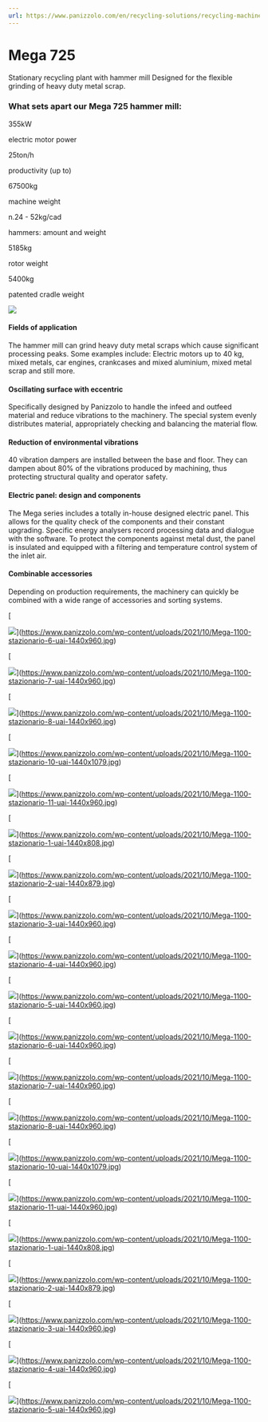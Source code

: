 ```yaml
---
url: https://www.panizzolo.com/en/recycling-solutions/recycling-machines/mega-stationary-hammer-mills/mega-725/
---
```


# Mega 725

Stationary recycling plant with hammer mill Designed for the flexible grinding of heavy duty metal scrap.

### What sets apart our Mega 725 hammer mill:

355kW

electric motor power

25ton/h

productivity (up to)

67500kg

machine weight

n.24 - 52kg/cad

hammers: amount and weight

5185kg

rotor weight

5400kg

patented cradle weight

![](https://www.panizzolo.com/wp-content/uploads/2021/12/Mega-1100-2-uai-1440x661.jpg)

#### Fields of application

The hammer mill can grind heavy duty metal scraps which cause significant processing peaks. Some examples include: Electric motors up to 40 kg, mixed metals, car engines, crankcases and mixed aluminium, mixed metal scrap and still more.

#### Oscillating surface with eccentric

Specifically designed by Panizzolo to handle the infeed and outfeed material and reduce vibrations to the machinery. The special system evenly distributes material, appropriately checking and balancing the material flow.

#### Reduction of environmental vibrations

40 vibration dampers are installed between the base and floor. They can dampen about 80% of the vibrations produced by machining, thus protecting structural quality and operator safety.

#### Electric panel: design and components

The Mega series includes a totally in-house designed electric panel. This allows for the quality check of the components and their constant upgrading. Specific energy analysers record processing data and dialogue with the software. To protect the components against metal dust, the panel is insulated and equipped with a filtering and temperature control system of the inlet air.

#### Combinable accessories

Depending on production requirements, the machinery can quickly be combined with a wide range of accessories and sorting systems.

[

![](https://www.panizzolo.com/wp-content/uploads/2021/10/Mega-1100-stazionario-6-uai-1032x688.jpg)](https://www.panizzolo.com/wp-content/uploads/2021/10/Mega-1100-stazionario-6-uai-1440x960.jpg)

[

![](https://www.panizzolo.com/wp-content/uploads/2021/10/Mega-1100-stazionario-7-uai-1032x688.jpg)](https://www.panizzolo.com/wp-content/uploads/2021/10/Mega-1100-stazionario-7-uai-1440x960.jpg)

[

![](https://www.panizzolo.com/wp-content/uploads/2021/10/Mega-1100-stazionario-8-uai-1032x688.jpg)](https://www.panizzolo.com/wp-content/uploads/2021/10/Mega-1100-stazionario-8-uai-1440x960.jpg)

[

![](https://www.panizzolo.com/wp-content/uploads/2021/10/Mega-1100-stazionario-10-uai-1032x688.jpg)](https://www.panizzolo.com/wp-content/uploads/2021/10/Mega-1100-stazionario-10-uai-1440x1079.jpg)

[

![](https://www.panizzolo.com/wp-content/uploads/2021/10/Mega-1100-stazionario-11-uai-1032x688.jpg)](https://www.panizzolo.com/wp-content/uploads/2021/10/Mega-1100-stazionario-11-uai-1440x960.jpg)

[

![](https://www.panizzolo.com/wp-content/uploads/2021/10/Mega-1100-stazionario-1-uai-1032x688.jpg)](https://www.panizzolo.com/wp-content/uploads/2021/10/Mega-1100-stazionario-1-uai-1440x808.jpg)

[

![](https://www.panizzolo.com/wp-content/uploads/2021/10/Mega-1100-stazionario-2-uai-1032x688.jpg)](https://www.panizzolo.com/wp-content/uploads/2021/10/Mega-1100-stazionario-2-uai-1440x879.jpg)

[

![](https://www.panizzolo.com/wp-content/uploads/2021/10/Mega-1100-stazionario-3-uai-1032x688.jpg)](https://www.panizzolo.com/wp-content/uploads/2021/10/Mega-1100-stazionario-3-uai-1440x960.jpg)

[

![](https://www.panizzolo.com/wp-content/uploads/2021/10/Mega-1100-stazionario-4-uai-1032x688.jpg)](https://www.panizzolo.com/wp-content/uploads/2021/10/Mega-1100-stazionario-4-uai-1440x960.jpg)

[

![](https://www.panizzolo.com/wp-content/uploads/2021/10/Mega-1100-stazionario-5-uai-1032x688.jpg)](https://www.panizzolo.com/wp-content/uploads/2021/10/Mega-1100-stazionario-5-uai-1440x960.jpg)

[

![](https://www.panizzolo.com/wp-content/uploads/2021/10/Mega-1100-stazionario-6-uai-1032x688.jpg)](https://www.panizzolo.com/wp-content/uploads/2021/10/Mega-1100-stazionario-6-uai-1440x960.jpg)

[

![](https://www.panizzolo.com/wp-content/uploads/2021/10/Mega-1100-stazionario-7-uai-1032x688.jpg)](https://www.panizzolo.com/wp-content/uploads/2021/10/Mega-1100-stazionario-7-uai-1440x960.jpg)

[

![](https://www.panizzolo.com/wp-content/uploads/2021/10/Mega-1100-stazionario-8-uai-1032x688.jpg)](https://www.panizzolo.com/wp-content/uploads/2021/10/Mega-1100-stazionario-8-uai-1440x960.jpg)

[

![](https://www.panizzolo.com/wp-content/uploads/2021/10/Mega-1100-stazionario-10-uai-1032x688.jpg)](https://www.panizzolo.com/wp-content/uploads/2021/10/Mega-1100-stazionario-10-uai-1440x1079.jpg)

[

![](https://www.panizzolo.com/wp-content/uploads/2021/10/Mega-1100-stazionario-11-uai-1032x688.jpg)](https://www.panizzolo.com/wp-content/uploads/2021/10/Mega-1100-stazionario-11-uai-1440x960.jpg)

[

![](https://www.panizzolo.com/wp-content/uploads/2021/10/Mega-1100-stazionario-1-uai-1032x688.jpg)](https://www.panizzolo.com/wp-content/uploads/2021/10/Mega-1100-stazionario-1-uai-1440x808.jpg)

[

![](https://www.panizzolo.com/wp-content/uploads/2021/10/Mega-1100-stazionario-2-uai-1032x688.jpg)](https://www.panizzolo.com/wp-content/uploads/2021/10/Mega-1100-stazionario-2-uai-1440x879.jpg)

[

![](https://www.panizzolo.com/wp-content/uploads/2021/10/Mega-1100-stazionario-3-uai-1032x688.jpg)](https://www.panizzolo.com/wp-content/uploads/2021/10/Mega-1100-stazionario-3-uai-1440x960.jpg)

[

![](https://www.panizzolo.com/wp-content/uploads/2021/10/Mega-1100-stazionario-4-uai-1032x688.jpg)](https://www.panizzolo.com/wp-content/uploads/2021/10/Mega-1100-stazionario-4-uai-1440x960.jpg)

[

![](https://www.panizzolo.com/wp-content/uploads/2021/10/Mega-1100-stazionario-5-uai-1032x688.jpg)](https://www.panizzolo.com/wp-content/uploads/2021/10/Mega-1100-stazionario-5-uai-1440x960.jpg)
